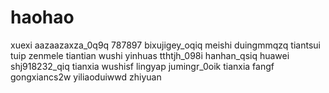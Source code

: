 # haohao
xuexi
aazaazaxza_0q9q
787897
bixujigey_oqiq
meishi
duingmmqzq
tiantsui
tuip
zenmele
tiantian
wushi
yinhuas
tthtjh_098i
hanhan_qsiq
huawei
shj918232_qiq
tianxia
wushisf
lingyap
jumingr_0oik
tianxia
fangf
gongxiancs2w
yiliaoduiwwd
zhiyuan
